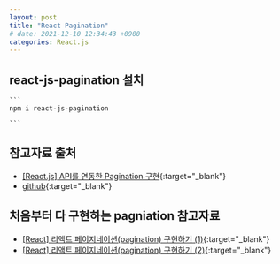 ```yaml
---
layout: post
title: "React Pagination"
# date: 2021-12-10 12:34:43 +0900
categories: React.js
---
```


## react-js-pagination 설치

    ```
    npm i react-js-pagination

    ```

## 참고자료 출처

- [[React.js] API를 연동한 Pagination 구현](https://cotak.tistory.com/112){:target="\_blank"}
- [github](https://github.com/wwwaiser/react-js-pagination){:target="\_blank"}

## 처음부터 다 구현하는 pagniation 참고자료

- [[React] 리액트 페이지네이션(pagination) 구현하기 (1)](https://chanhuiseok.github.io/posts/react-12/){:target="\_blank"}
- [[React] 리액트 페이지네이션(pagination) 구현하기 (2)](https://chanhuiseok.github.io/posts/react-13/){:target="\_blank"}
